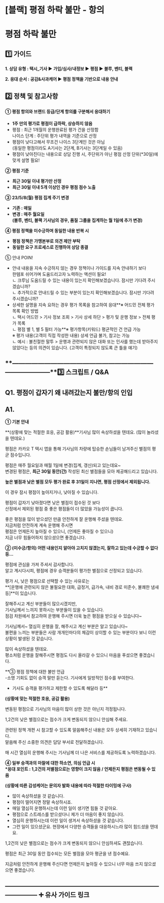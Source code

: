 # [블랙] 평점 하락 불만 - 항의

**평점 하락 불만**
============

**1️⃣ 가이드**
-----------

**1. 상담 유형 : 택시\_기사 **▶** **가입/심사/내정보 ▶ 평점 ▶ 블루, 벤티, 블랙****

**2. 응대 순서 : **공감&사과케어** **▶** 평점 정책을 기반으로 내용 안내**

**2️⃣ 정책 및 참고사항**
-----------------

#### **① 평점 항의와 브랜드 등급/단계 항의를 구분해서 응대하기**

* **1주 만의 평가로 평점이 급하락, 상승하지 않음**
* 평점 : 최근 1개월의 운행완료된 평가 건을 산정함  
  나이스 단계 : 주단위 평가 내역을 기준으로 산정
* 평점이 낮다고해서 무조건 나이스 3단계인 것은 아님  
  (동일한 평점이라도 A기사는 2단계, B기사는 3단계일 수 있음)
* 평점이 낮아진다는 내용으로 상담 진행 시, 주단위가 아닌 평점 산정 단위(\*30일)에 맞게 설명 필요!

**② 평점 기준**

* **최근 30일 이내 평가만 산정**
* **최근 30일 이내 5개 이상인 경우 평점 점수 노출**

**③ 23/5/8(월) 평점 집계 주기 변경**

* **기존 : 매일**
* **변경 : 매주 월요일**  
  **(블루, 벤티, 블랙 기사님의 경우, 품질 그룹을 집계하는 월 1일에 추가 변경)**

**④ 평점 정책을 미수긍하며 동일한 내용 반복 시**

* **평점 정책은 가맹본부로 의견 제안 부탁**
* **동일한 요구 프로세스로 진행하여 상담 종결**

⑤ 안내 POIN!

* 안내 내용을 지속 수긍하지 않는 경우 정책이나 가이드를 지속 안내하기 보다   
  한템포 쉬어가며 도움드리고자 노력하는 액션이 필요!  
  ㄴ 크루님 도움드릴 수 있는 내용이 있는지 확인해보겠습니다. 잠시만 기다려 주시겠습니까?  
  ㄴ 추가적으로 안내드릴 수 있는 부분이 있는지 확인해보겠습니다. 잠시만 기다려 주시겠습니까?
* 상세한 설명을 지속 요하는 경우 평가 목록을 참고하여 응대**※ 어드민 전체 평가 목록 확인 방법   
  ㄴ 택시 어드민 > 기사 정보 조회 > 기사 상세 하단 > 평가 및 운행 정보 > 전체 평가 목록   
  ㄴ 평점 별 1, 별 5 필터 가능**※ 평가항목(키워드) 평균적인 건 언급 가능  
  ※ 평가 내용(고객이 직접 작성한 내용) 상세 언급 불가, 참고는 가능  
  ㄴ 예시 : 불친절한 말투 > 운행과 관련되지 않은 대화 또는 인사를 했는데 받아주지 않았다는 등의 의견이 있습니다. (고객이 특정되지 않도록 큰 틀을 얘기)

**―****―****―****―****―****―****―****―****―****―****―****―****―****―****―****―****―****―****―****―****―****―****―****―****―****―****―****―****―****3️⃣ 스크립트 / Q&A**
-------------------------------------------------------------------------------------------------------------------------------------------------------------------

**Q1. 평점이 갑자기 왜 내려갔는지 불만/항의 인입**
--------------------------------

**A1.**
-------

**① 기본 안내**

**(상황에 맞는 적절한 호응, 공감 활용)**기사님 많이 속상하셨을 텐데요. (많이 놀라셨을 텐데요.)

평점은 카카오 T 택시 앱을 통해 기사님의 차량에 탑승한 손님들이 남겨주신 별점의 평균 점수입니다.

평점은 매주 월요일과 매월 1일에 변경(집계, 갱신)되고 있는데요~  
변경된 평점은, **최근 30일 동안(간)** 작성된 최신 별점들을 모아 제공해드리고 있습니다.

**높은 별점과 낮은 별점 모두 평가 완료 후 31일이 지나면, 평점 산정에서 제외됩니다.**

이 경우 잠시 평점이 높아지거나, 낮아질 수 있습니다.

평점이 갑자기 낮아졌다면 낮은 별점이 접수된 것 보다  
산정에서 제외된 평점 중 좋은 평점들이 더 많았을 가능성이 큽니다.

좋은 평점을 많이 받으셨던 만큼 안전하게 잘 운행해 주셨을 텐데요.  
지금처럼 안전하게 계속 운행해 주시면   
평점은 언제든지 높아질 수 있으니, (언제든 좋아질 수 있으니)   
지금 너무 힘들어하지 않으셨으면 좋겠습니다.

**② (미수긍/항의) 어떤 내용인지 알아야 고치지 않겠는지, 잘하고 있는데 수긍할 수 없다 등...**

평점에 관심을 가져 주셔서 감사합니다.   
알고 계시다시피, 평점에 경우 승객분들이 평가한 별점으로 산정되고 있습니다.

평가 시, 낮은 평점으로 선택할 수 있는 사유로는   
**[운행에 관련되지 않은 불필요한 대화, 급정거, 급가속, 내비 경로 미준수, 불쾌한 냄새 등]**이 있습니다.

잘해주시고 계신 부분들이 많으시겠지만,   
기사님께서 느끼지 못하시는 부분들이 있을 수 있습니다.   
점검 차원에서 참고하여 운행해 주시면 더욱 높은 평점을 받으실 수 있습니다~

기사님께서~ 열심히 운행을 잘, 해주시고 계신 부분은 알고 있습니다~   
불편을 느끼는 부분들은 사람 개개인마다의 체감이 상이할 수 있는 부분이다 보니 이런 상황이 발생된 것 같습니다.

많이 속상하셨을 텐데요.  
평소처럼 운행을 잘해주시면 평점도 다시 올라갈 수 있으니 마음을 푸셨으면 좋겠습니다.

**③ 평점 정책에 대한 불만 언급  
-소명 기회도 없이 승객 말만 듣는다. 기사에게 일방적인 점수를 부여한다.  
- 기사도 승객을 평가하고 제한할 수 있도록 해달라 등**

**(상황에 맞는 적절한 호응, 공감 활용)**

변동된 평점으로 기사님의 마음이 많이 상한 것은 아닌지 걱정됩니다.

1,2건의 낮은 별점으로는 점수가 크게 변동되지 않으니 안심해 주세요.

관련된 정책 개편 시 참고할 수 있도록 말씀해주신 내용은 모두 상세히 기재하고 있습니다.  
말씀해 주신 소중한 의견은 담당 부서로 전달하겠습니다.

매 시간 열심히 운행해 주시는 기사님께 더 나은 서비스를 제공하도록 노력하겠습니다.

**④ 일부 승객과의 마찰에 대한 하소연, 의심 언급 시**   
**\*응대 포인트 : 1,2건의 저별점으로는 영향이 크지 않음 / 언제든지 평점은 변동될 수 있음**

**(상황에 따른 감성케어는 문의자 발화 내용에 따라 적절한 타이밍에 구사)**

- 많이 속상하셨을 것 같습니다.  
- 평점이 떨어지면 정말 속상하시죠.   
- 매일 열심히 운행하시는데 이런 일이 생기면 힘들 것 같아요.   
- 평점으로 스트레스를 받으셨다니 제가 더 마음이 좋지 않습니다.   
- 열심히 운행하시는데 이런 일이 생겨서 속상하셨을 것 같습니다.  
- 그런 일이 있으셨군요. 현장에서 다양한 승객들을 대응하시느라 많이 힘드셨을 텐데요.

1,2건의 낮은 별점으로는 점수가 크게 변동되지 않으니 안심하셔도 괜찮습니다.

평점은 최근 30일 동안 접수되는 모든 별점을 모아 평균을 낸 점수예요.

지금처럼 안전하게 운행해 주신다면 언제든지 높아질 수 있으니 너무 마음 쓰지 않으셨으면 좋겠습니다.

**―****―****―****―****―****―****―****―****―****―****―****―****―****―****―****―****―****―****―****―****―****―****―****―****―****―****―****―****―** **➕ 유사 가이드 링크**
-----------------------------------------------------------------------------------------------------------------------------------------------------------------